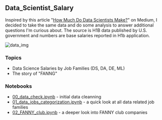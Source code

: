 ## Data_Scientist_Salary
Inspired by this article "[How Much Do Data Scientists Make?](https://towardsdatascience.com/how-much-do-data-scientists-make-cbd7ec2b458)" on Medium, I decided to take the same data and do some analysis to answer additional questions I'm curious about. The source is H1B data published by U.S. government and numbers are base salaries reported in H1b application. 

![data_img](https://news.harvard.edu/wp-content/uploads/2018/06/hdsi.jpg?w=1600&h=900&crop=1)

### Topics
- Data Science Salaries by Job Families (DS, DA, DE, ML) 
- The story of "FANNG"

### Notebooks
- [00_data_check.ipynb](https://github.com/krystinli/ds_salary_h1b/blob/master/00_data_check.ipynb) - initial data cleanning
- [01_data_jobs_categorization.ipynb](https://github.com/krystinli/ds_salary_h1b/blob/master/01_data_jobs_categorization.ipynb) - a quick look at all data related job families
- [02_FANNY_club.ipynb](https://github.com/krystinli/ds_salary_h1b/blob/master/01_data_jobs_categorization.ipynb) - a deeper look into FANNY club companies





